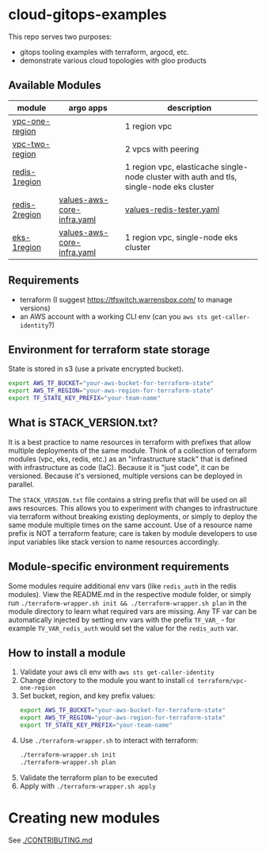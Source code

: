 # cloud-gitops-examples

This repo serves two purposes:

* gitops tooling examples with terraform, argocd, etc.
* demonstrate various cloud topologies with gloo products

## Available Modules

|module|argo apps|description|
|---|---|---|
|[vpc-one-region](./terraform/vpc-one-region)| |1 region vpc|
|[vpc-two-region](./terraform/vpc-two-region)| |2 vpcs with peering|
|[redis-1region](./terraform/redis-1region)| |1 region vpc, elasticache single-node cluster with auth and tls, single-node eks cluster|
|[redis-2region](./terraform/redis-2region)|[values-aws-core-infra.yaml](./argocd/argocd-aoa/values-aws-core-infra.yaml) | [values-redis-tester.yaml](./argocd/argocd-aoa/values-redis-tester.yaml)|2 regions, 2 vpc, elasticache in 2-region global mode with tls and auth, single-node eks cluster in each region|
|[eks-1region](./terraform/eks-1region)|[values-aws-core-infra.yaml](./argocd/argocd-aoa/values-aws-core-infra.yaml)|1 region vpc, single-node eks cluster|

## Requirements

* terraform (I suggest https://tfswitch.warrensbox.com/ to manage versions)
* an AWS account with a working CLI env (can you `aws sts get-caller-identity`?)

## Environment for terraform state storage

State is stored in s3 (use a private encrypted bucket).

```bash
export AWS_TF_BUCKET="your-aws-bucket-for-terraform-state"
export AWS_TF_REGION="your-aws-region-for-terraform-state"
export TF_STATE_KEY_PREFIX="your-team-name"
```

## What is STACK_VERSION.txt?

It is a best practice to name resources in terraform with prefixes that allow multiple deployments of the same module.  Think of a collection of terraform modules (vpc, eks, redis, etc.) as an "infrastructure stack" that is defined with infrastructure as code (IaC).  Because it is "just code", it can be versioned.  Because it's versioned, multiple versions can be deployed in parallel.

The `STACK_VERSION.txt` file contains a string prefix that will be used on all aws resources.  This allows you to experiment with changes to infrastructure via terraform without breaking existing deployments, or simply to deploy the same module multiple times on the same account.  Use of a resource name prefix is NOT a terraform feature; care is taken by module developers to use input variables like stack version to name resources accordingly.

## Module-specific environment requirements

Some modules require additional env vars (like `redis_auth` in the redis modules).  View the README.md in the respective module folder, or simply run `./terraform-wrapper.sh init && ./terraform-wrapper.sh plan` in the module directory to learn what required vars are missing.  Any TF var can be automatically injected by setting env vars with the prefix `TF_VAR_` - for example `TV_VAR_redis_auth` would set the value for the `redis_auth` var.

## How to install a module

1. Validate your aws cli env with `aws sts get-caller-identity`
2. Change directory to the module you want to install `cd terraform/vpc-one-region`
3. Set bucket, region, and key prefix values:
    ```bash
    export AWS_TF_BUCKET="your-aws-bucket-for-terraform-state"
    export AWS_TF_REGION="your-aws-region-for-terraform-state"
    export TF_STATE_KEY_PREFIX="your-team-name"
    ```
4. Use `./terraform-wrapper.sh` to interact with terraform:
    ```bash
    ./terraform-wrapper.sh init
    ./terraform-wrapper.sh plan
    ```
5. Validate the terraform plan to be executed
6. Apply with `./terraform-wrapper.sh apply`

# Creating new modules

See [./CONTRIBUTING.md](./CONTRIBUTING.md)